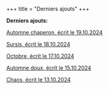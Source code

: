+++
title = "Derniers ajouts"
+++

**Derniers ajouts:**

[Automne chaperon, écrit le 19.10.2024](./seasons/22_vingt_deuxieme_saison/automne_chaperon/)

[Sursis, écrit le 18.10.2024](./seasons/22_vingt_deuxieme_saison/sursis/)

[Octobre, écrit le 17.10.2024](./seasons/22_vingt_deuxieme_saison/octobre/)

[Automne doux, écrit le 15.10.2024](./seasons/22_vingt_deuxieme_saison/automne_doux/)

[Chaos, écrit le 13.10.2024](./seasons/22_vingt_deuxieme_saison/chaos/)
